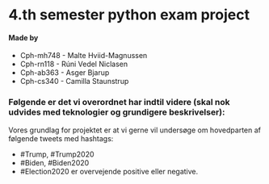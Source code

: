 # 4.th semester python exam project
#### Made by
* Cph-mh748 - Malte Hviid-Magnussen 
* Cph-rn118 - Rúni Vedel Niclasen 
* Cph-ab363 - Asger Bjarup 
* Cph-cs340 - Camilla Staunstrup 


### Følgende er det vi overordnet har indtil videre (skal nok udvides med teknologier og grundigere beskrivelser):
Vores grundlag for projektet er at vi gerne vil undersøge om hovedparten af følgende tweets med hashtags:
* #Trump, #Trump2020
* #Biden, #Biden2020
* #Election2020
er overvejende positive eller negative. 

